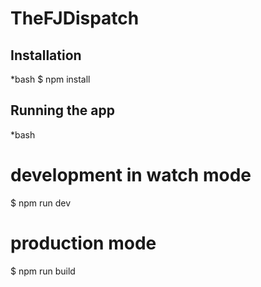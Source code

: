 # TheFJDispatch

## Installation
*bash
$ npm install

## Running the app
*bash
# development in watch mode
$ npm run dev

# production mode
$ npm run build

